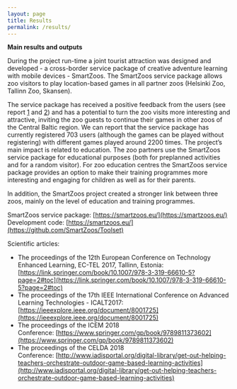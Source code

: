 ```yaml
---
layout: page
title: Results
permalink: /results/
---
```


**Main results and outputs**

During the project run-time a joint tourist attraction was designed and developed - a cross-border service package of creative adventure learning with mobile devices - SmartZoos. The SmartZoos service package allows zoo visitors to play location-based games in all partner zoos (Helsinki Zoo, Tallinn Zoo, Skansen).

The service package has received a positive feedback from the users (see report [1][1] and [2][2]) and has a potential to turn the zoo visits more interesting and attractive, inviting the zoo guests to continue their games in other zoos of the Central Baltic region. We can report that the service package has currently registered 703 users (although the games can be played without registering) with different games played around 2200 times. The project’s main impact is related to education. The zoo partners use the SmartZoos service package for educational purposes (both for preplanned activities and for a random visitor). For zoo education centres the SmartZoos service package provides an option to make their training programmes more interesting and engaging for children as well as for their parents.

In addition, the SmartZoos project created a stronger link between three zoos, mainly on the level of education and training programmes.

SmartZoos service package: [https://smartzoos.eu/](https://smartzoos.eu/) <br>
Development code: [https://smartzoos.eu/](https://github.com/SmartZoos/Toolset)

Scientific articles:
* The proceedings of the 12th European Conference on Technology Enhanced Learning, EC-TEL 2017, Tallinn, Estonia: [https://link.springer.com/book/10.1007/978-3-319-66610-5?page=2#toc](https://link.springer.com/book/10.1007/978-3-319-66610-5?page=2#toc)
* The proceedings of the 17th IEEE International Conference on Advanced Learning Technologies - ICALT2017: [https://ieeexplore.ieee.org/document/8001725](https://ieeexplore.ieee.org/document/8001725)
* The proceedings of the ICEM 2018 Conference: [https://www.springer.com/gp/book/9789811373602](https://www.springer.com/gp/book/9789811373602)
* The proceedings of the CELDA 2018 Conference: [http://www.iadisportal.org/digital-library/get-out-helping-teachers-orchestrate-outdoor-game-based-learning-activities](http://www.iadisportal.org/digital-library/get-out-helping-teachers-orchestrate-outdoor-game-based-learning-activities)

[1]: /assets/docs/Deliverable-271.docx
[2]: /assets/docs/Deliverable-271.docx
